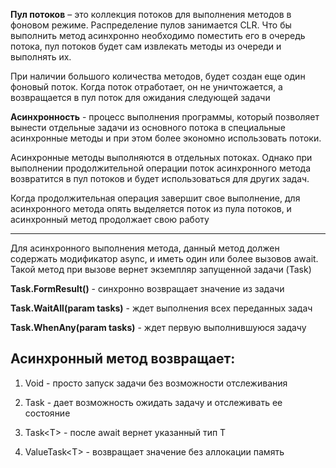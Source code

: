 **Пул потоков** – это коллекция потоков для выполнения методов в фоновом режиме. Распределение пулов занимается CLR. Что бы выполнить метод асинхронно необходимо поместить его в очередь потока, пул потоков будет сам извлекать методы из очереди и выполнять их.

При наличии большого количества методов, будет создан еще один фоновый поток. Когда поток отработает, он не уничтожается, а возвращается в пул поток для ожидания следующей задачи

**Асинхронность** - процесс выполнения программы, который позволяет вынести отдельные задачи из основного потока в специальные асинхронные методы и при этом более экономно использовать потоки.

Асинхронные методы выполняются в отдельных потоках. Однако при выполнении продолжительной операции поток асинхронного метода возвратится в пул потоков и будет использоваться для других задач.

Когда продолжительная операция завершит свое выполнение, для асинхронного метода опять выделяется поток из пула потоков, и асинхронный метод продолжает свою работу

---

Для асинхронного выполнения метода, данный метод должен содержать модификатор async, и иметь один или более вызовов await. Такой метод при вызове вернет экземпляр запущенной задачи (Task)

**Task.FormResult()** - синхронно возвращает значение из задачи

**Task.WaitAll(param tasks)** - ждет выполнения всех переданных задач

**Task.WhenAny(param tasks)** - ждет первую выполнившуюся задачу

## Асинхронный метод возвращает:

1. Void - просто запуск задачи без возможности отслеживания
    
2. Task - дает возможность ожидать задачу и отслеживать ее состояние
    
3. Task\<T> - после await вернет указанный тип T
    
4. ValueTask\<T> - возвращает значение без аллокации память